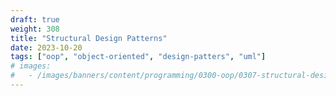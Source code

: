 ```yaml
---
draft: true
weight: 308
title: "Structural Design Patterns"
date: 2023-10-20
tags: ["oop", "object-oriented", "design-patters", "uml"]
# images:
#   - /images/banners/content/programming/0300-oop/0307-structural-design-patternspng
---
```

